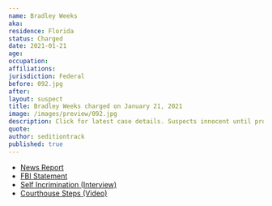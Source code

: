 ```yaml
---
name: Bradley Weeks
aka:
residence: Florida
status: Charged
date: 2021-01-21
age:
occupation:
affiliations:
jurisdiction: Federal
before: 092.jpg
after:
layout: suspect
title: Bradley Weeks charged on January 21, 2021
image: /images/preview/092.jpg
description: Click for latest case details. Suspects innocent until proven guilty.
quote:
author: seditiontrack
published: true
---
```


- [News Report](https://www.firstcoastnews.com/article/news/crime/jacksonville-man-arrested-charged-in-deadly-capitol-riot/77-c247b5a6-100b-462c-a035-3c458106725d)
- [FBI Statement](https://news.wjct.org/post/baker-county-man-arrested-charged-connection-siege-us-capitol)
- [Self Incrimination (Interview)](https://bakercountypress.com/2021/01/local-man-involved-in-capitol-siege/)
- [Courthouse Steps (Video)](https://twitter.com/RyanANJax/status/1352383335104970760)
